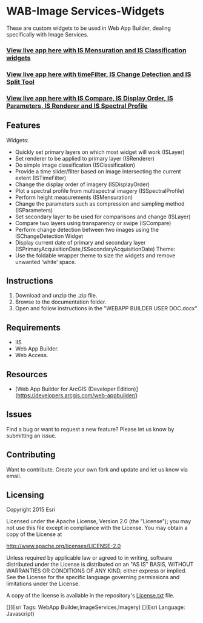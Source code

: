 # WAB-Image Services-Widgets

These are custom widgets to be used in Web App Builder, dealing specifically with Image Services. 

### [View live app here with IS Mensuration and IS Classification widgets](http://imageryworkflows.arcgis.com/SampleApp)

### [View live app here with timeFilter, IS Change Detection and IS Split Tool](http://imageryworkflows.arcgis.com/Sample_App)

### [View live app here with IS Compare, IS Display Order, IS Parameters, IS Renderer and IS Spectral Profile](http://imageryworkflows.arcgis.com/SampleAppwithimagerywidgets)


## Features
Widgets:
*	Quickly set primary layers on which most widget will work (ISLayer)
*	Set renderer to be applied to primary layer (ISRenderer)
*	Do simple image classification (ISClassification)
*	Provide a time slider/filter based on image intersecting the current extent (ISTimeFilter)
*	Change the display order of imagery (ISDisplayOrder)
*	Plot a spectral profile from multispectral imagery (ISSpectralProfile)
*	Perform height measurements (ISMensuration)
*	Change the parameters such as compression and sampling method (ISParameters)
*	Set secondary layer to be used for comparisons and change (ISLayer)
*	Compare two layers using transparency or swipe (ISCompare)
*	Perform change detection between two images using the ISChangeDetection Widget
*	Display current date of primary and secondary layer (ISPrimaryAcquisitionDate,ISSecondaryAcquisitionDate)
Theme: 
* 	Use the foldable wrapper theme to size the widgets and remove unwanted ‘white’ space. 
## Instructions

1. Download and unzip the .zip file.
2. Browse to the documentation folder.
3. Open and follow instructions in the "WEBAPP BUILDER USER DOC.docx" 

## Requirements

* IIS 
* Web App Builder.
* Web Access.

## Resources

* [Web App Builder for ArcGIS (Developer Edition)] (https://developers.arcgis.com/web-appbuilder/)

## Issues

Find a bug or want to request a new feature?  Please let us know by submitting an issue.

## Contributing

Want to contribute. Create your own fork and update and let us know via email.  

## Licensing
Copyright 2015 Esri

Licensed under the Apache License, Version 2.0 (the "License");
you may not use this file except in compliance with the License.
You may obtain a copy of the License at

   http://www.apache.org/licenses/LICENSE-2.0

Unless required by applicable law or agreed to in writing, software
distributed under the License is distributed on an "AS IS" BASIS,
WITHOUT WARRANTIES OR CONDITIONS OF ANY KIND, either express or implied.
See the License for the specific language governing permissions and
limitations under the License.

A copy of the license is available in the repository's [License.txt](License.txt?raw=true) file.

[](Esri Tags: WebApp Builder,ImageServices,Imagery)
[](Esri Language: Javascript)